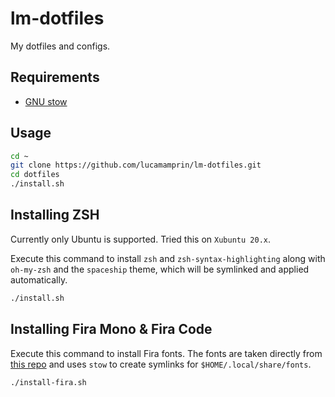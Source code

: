 # lm-dotfiles

My dotfiles and configs.

## Requirements

- [GNU stow](https://www.gnu.org/software/stow/)

## Usage

```sh
cd ~
git clone https://github.com/lucamamprin/lm-dotfiles.git
cd dotfiles
./install.sh
```

## Installing ZSH

Currently only Ubuntu is supported. Tried this on `Xubuntu 20.x`.

Execute this command to install `zsh` and ` zsh-syntax-highlighting ` along with `oh-my-zsh` and the `spaceship` theme, which will be symlinked and applied automatically.

```sh
./install.sh
```

## Installing Fira Mono & Fira Code

Execute this command to install Fira fonts. The fonts are taken directly from [this repo](https://github.com/google/fonts) and uses `stow` to create symlinks for `$HOME/.local/share/fonts`.

```sh
./install-fira.sh
```
